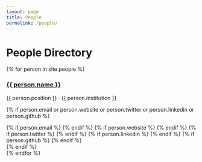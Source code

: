 ```yaml
---
layout: page
title: People
permalink: /people/
---
```


# People Directory

{% for person in site.people %}
<div class="person-card-minimal">
  <div class="person-info">
    <h3><a href="{{ person.url | relative_url }}">{{ person.name }}</a></h3>
    <p class="person-meta">{{ person.position }} · {{ person.institution }}</p>
  </div>
  
  {% if person.email or person.website or person.twitter or person.linkedin or person.github %}
  <div class="social-links-minimal">
    {% if person.email %}
    <a href="mailto:{{ person.email }}" title="Email" class="social-icon email"><i class="fas fa-envelope"></i></a>
    {% endif %}
    {% if person.website %}
    <a href="{{ person.website }}" target="_blank" rel="noopener noreferrer" title="Website" class="social-icon website"><i class="fas fa-globe"></i></a>
    {% endif %}
    {% if person.twitter %}
    <a href="https://twitter.com/{{ person.twitter }}" target="_blank" rel="noopener noreferrer" title="Twitter" class="social-icon twitter"><i class="fab fa-twitter"></i></a>
    {% endif %}
    {% if person.linkedin %}
    <a href="{{ person.linkedin }}" target="_blank" rel="noopener noreferrer" title="LinkedIn" class="social-icon linkedin"><i class="fab fa-linkedin"></i></a>
    {% endif %}
    {% if person.github %}
    <a href="https://github.com/{{ person.github }}" target="_blank" rel="noopener noreferrer" title="GitHub" class="social-icon github"><i class="fab fa-github"></i></a>
    {% endif %}
  </div>
  {% endif %}
</div>
{% endfor %}

